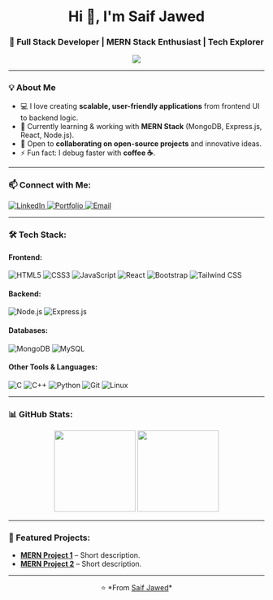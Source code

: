 <h1 align="center">Hi 👋, I'm Saif Jawed</h1>
<h3 align="center">🚀 Full Stack Developer | MERN Stack Enthusiast | Tech Explorer</h3>

<p align="center">
    <img src="https://readme-typing-svg.herokuapp.com?size=22&center=true&vCenter=true&width=500&lines=Passionate+about+Web+Development;Love+to+Build+Scalable+Apps;Open+to+Collaboration+%26+Learning" />
</p>

---

### 💡 About Me  
- 💻 I love creating **scalable, user-friendly applications** from frontend UI to backend logic.  
- 🌱 Currently learning & working with **MERN Stack** (MongoDB, Express.js, React, Node.js).  
- 🤝 Open to **collaborating on open-source projects** and innovative ideas.  
- ⚡ Fun fact: I debug faster with **coffee ☕**.  

---

### 📫 Connect with Me:
<p align="left">
    <a href="https://in.linkedin.com/in/saif-jawed-4ba70b35a" target="_blank">
        <img src="https://img.shields.io/badge/LinkedIn-0077B5?style=for-the-badge&logo=linkedin&logoColor=white" alt="LinkedIn"/>
    </a>
    <a href="https://your-portfolio-link.com" target="_blank">
        <img src="https://img.shields.io/badge/Portfolio-000000?style=for-the-badge&logo=web&logoColor=white" alt="Portfolio"/>
    </a>
    <a href="https://mail.google.com/mail/?view=cm&fs=1&to=saifjawedranchi@gmail.com&su=Hello%20Saif">
        <img src="https://img.shields.io/badge/Email-D14836?style=for-the-badge&logo=gmail&logoColor=white" alt="Email"/>
    </a>
</p>

---

### 🛠 Tech Stack:
#### **Frontend:**
![HTML5](https://img.shields.io/badge/HTML5-E34F26?style=for-the-badge&logo=html5&logoColor=white)
![CSS3](https://img.shields.io/badge/CSS3-1572B6?style=for-the-badge&logo=css3&logoColor=white)
![JavaScript](https://img.shields.io/badge/JavaScript-F7DF1E?style=for-the-badge&logo=javascript&logoColor=black)
![React](https://img.shields.io/badge/React-20232A?style=for-the-badge&logo=react&logoColor=61DAFB)
![Bootstrap](https://img.shields.io/badge/Bootstrap-563D7C?style=for-the-badge&logo=bootstrap&logoColor=white)
![Tailwind CSS](https://img.shields.io/badge/Tailwind_CSS-38B2AC?style=for-the-badge&logo=tailwind-css&logoColor=white)

#### **Backend:**
![Node.js](https://img.shields.io/badge/Node.js-339933?style=for-the-badge&logo=nodedotjs&logoColor=white)
![Express.js](https://img.shields.io/badge/Express.js-000000?style=for-the-badge&logo=express&logoColor=white)

#### **Databases:**
![MongoDB](https://img.shields.io/badge/MongoDB-4EA94B?style=for-the-badge&logo=mongodb&logoColor=white)
![MySQL](https://img.shields.io/badge/MySQL-005C84?style=for-the-badge&logo=mysql&logoColor=white)

#### **Other Tools & Languages:**
![C](https://img.shields.io/badge/C-00599C?style=for-the-badge&logo=c&logoColor=white)
![C++](https://img.shields.io/badge/C++-00599C?style=for-the-badge&logo=cplusplus&logoColor=white)
![Python](https://img.shields.io/badge/Python-3776AB?style=for-the-badge&logo=python&logoColor=white)
![Git](https://img.shields.io/badge/Git-F05032?style=for-the-badge&logo=git&logoColor=white)
![Linux](https://img.shields.io/badge/Linux-FCC624?style=for-the-badge&logo=linux&logoColor=black)

---

### 📊 GitHub Stats:
<p align="center">
    <img src="https://github-readme-stats.vercel.app/api?username=saifjawed&show_icons=true&theme=tokyonight" height="160px"/>
    <img src="https://github-readme-stats.vercel.app/api/top-langs/?username=saifjawed&layout=compact&theme=tokyonight" height="160px"/>
</p>

---

### 🚀 Featured Projects:
- **[MERN Project 1](https://github.com/yourusername/project1)** – Short description.  
- **[MERN Project 2](https://github.com/yourusername/project2)** – Short description.  

---

<p align="center">
    ⭐ *From <a href="https://github.com/saifjawed">Saif Jawed</a>*
</p>
